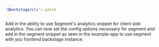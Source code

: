 ```yaml
---
'@backstage/cli': patch
---
```


Add in the ability to use Segment's analytics snippet for client side analytics. You can now set the config options necessary for segment and add in the segment snippet as seen in the example-app to use segment with you frontend backstage instance.
